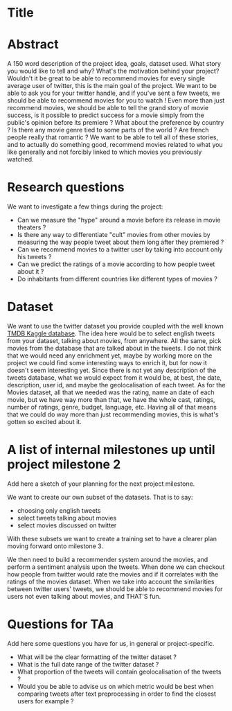 # Title

# Abstract
A 150 word description of the project idea, goals, dataset used. What story you would like to tell and why? What's the motivation behind your project?
Wouldn't it be great to be able to recommend movies for every single average user of twitter, this is the main goal of the project. We want to be able to ask you for your twitter handle, and if you've sent a few tweets, we should be able to recommend movies for you to watch ! Even more than just recommend movies, we should be able to tell the grand story of movie success, is it possible to predict success for a movie simply from the public's opinion before its premiere ? What about the preference by country ? Is there any movie genre tied to some parts of the world ? Are french people really that romantic ?
We want to be able to tell all of these stories, and to actually do something good, recommend movies related to what you like generally and not forcibly linked to which movies you previously watched.


# Research questions
We want to investigate a few things during the project:
- Can we measure the "hype" around a movie before its release in movie theaters ?
- Is there any way to differentiate "cult" movies from other movies by measuring the way people tweet about them long after they premiered ?
- Can we recommend movies to a twitter user by taking into account only his tweets ?
- Can we predict the ratings of a movie according to how people tweet about it ?
- Do inhabitants from different countries like different types of movies ?


# Dataset
We want to use the twitter dataset you provide coupled with the well known [TMDB Kaggle database](https://www.kaggle.com/tmdb/tmdb-movie-metadata/data). The idea here would be to select english tweets from your dataset, talking about movies, from anywhere. All the same, pick movies from the database that are talked about in the tweets. I do not think that we would need any enrichment yet, maybe by working more on the project we could find some interesting ways to enrich it, but for now it doesn't seem interesting yet.
Since there is not yet any description of the tweets database, what we would expect from it would be, at best, the date, description, user id, and maybe the geolocalisation of each tweet.
As for the Movies dataset, all that we needed was the rating, name an date of each movie, but we have way more than that, we have the whole cast, ratings, number of ratings, genre, budget, language, etc. Having all of that means that we could do way more than just recommending movies, this is what's gotten so excited about it.

# A list of internal milestones up until project milestone 2
Add here a sketch of your planning for the next project milestone.

We want to create our own subset of the datasets. That is to say:
- choosing only english tweets
- select tweets talking about movies
- select movies discussed on twitter

With these subsets we want to create a training set to have a clearer plan moving forward onto milestone 3.

We then need to build a recommender system around the movies, and perform a sentiment analysis upon the tweets. When done we can checkout how people from twitter would rate the movies and if it correlates with the ratings of the movies dataset. When we take into account the similarities between twitter users' tweets, we should be able to recommend movies for users not even talking about movies, and THAT'S fun.

# Questions for TAa
Add here some questions you have for us, in general or project-specific.
- What will be the clear formatting of the twitter dataset ?
- What is the full date range of the twitter dataset ?
- What proportion of the tweets will contain geolocalisation of the tweets ?
- Would you be able to advise us on which metric would be best when comparing tweets after text preprocessing in order to find the closest users for example ?
